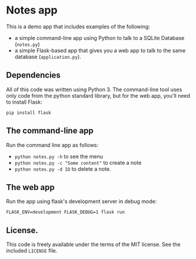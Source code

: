 # Notes app

This is a demo app that includes examples of the following:

- a simple command-line app using Python to talk to a SQLite Database (`notes.py`)
- a simple Flask-based app that gives you a web app to talk to the same database (`application.py`).


## Dependencies

All of this code was written using Python 3. The command-line tool uses only
code from the python standard library, but for the web app, you'll need to
install Flask:

    pip install flask


## The command-line app

Run the command line app as follows:


- `python notes.py -h` to see the menu
- `python notes.py -c "Some content"` to create a note
- `python notes.py -d ID` to delete a note.


## The web app

Run the app using flask's development server in debug mode:

    FLASK_ENV=development FLASK_DEBUG=1 flask run

## License.

This code is freely available under the terms of the MIT license. See the included
`LICENSE` file.
